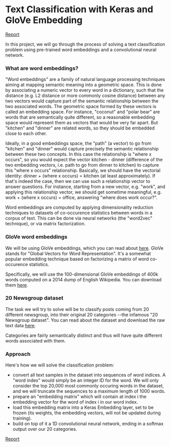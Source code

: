 # Text Classification with Keras and GloVe Embedding

[Report](http://htmlpreview.github.io/?https://github.com/srikanthpagadala/neural-network-projects/blob/master/Text%20Classification%20with%20Keras%20and%20GloVe%20Embedding/report.html)

In this project, we will go through the process of solving a text classification problem using pre-trained word embeddings and a convolutional neural network.

### What are word embeddings?

"Word embeddings" are a family of natural language processing techniques aiming at mapping semantic meaning into a geometric space. This is done by associating a numeric vector to every word in a dictionary, such that the distance (e.g. L2 distance or more commonly cosine distance) between any two vectors would capture part of the semantic relationship between the two associated words. The geometric space formed by these vectors is called an embedding space.
For instance, "coconut" and "polar bear" are words that are semantically quite different, so a reasonable embedding space would represent them as vectors that would be very far apart. But "kitchen" and "dinner" are related words, so they should be embedded close to each other.

Ideally, in a good embeddings space, the "path" (a vector) to go from "kitchen" and "dinner" would capture precisely the semantic relationship between these two concepts. In this case the relationship is "where x occurs", so you would expect the vector kitchen - dinner (difference of the two embedding vectors, i.e. path to go from dinner to kitchen) to capture this "where x occurs" relationship. Basically, we should have the vectorial identity: dinner + (where x occurs) = kitchen (at least approximately). If that's indeed the case, then we can use such a relationship vector to answer questions. For instance, starting from a new vector, e.g. "work", and applying this relationship vector, we should get sometime meaningful, e.g. work + (where x occurs) = office, answering "where does work occur?".

Word embeddings are computed by applying dimensionality reduction techniques to datasets of co-occurence statistics between words in a corpus of text. This can be done via neural networks (the "word2vec" technique), or via matrix factorization.

### GloVe word embeddings

We will be using GloVe embeddings, which you can read about [here](http://nlp.stanford.edu/projects/glove/). GloVe stands for "Global Vectors for Word Representation". It's a somewhat popular embedding technique based on factorizing a matrix of word co-occurence statistics.

Specifically, we will use the 100-dimensional GloVe embeddings of 400k words computed on a 2014 dump of English Wikipedia. You can download them [here](http://nlp.stanford.edu/data/glove.6B.zip).

### 20 Newsgroup dataset

The task we will try to solve will be to classify posts coming from 20 different newsgroup, into their original 20 categories --the infamous "20 Newsgroup dataset". You can read about the dataset and download the raw text data [here](http://www.cs.cmu.edu/afs/cs.cmu.edu/project/theo-20/www/data/news20.html).

Categories are fairly semantically distinct and thus will have quite different words associated with them.

### Approach

Here's how we will solve the classification problem:

- convert all text samples in the dataset into sequences of word indices. A "word index" would simply be an integer ID for the word. We will only consider the top 20,000 most commonly occuring words in the dataset, and we will truncate the sequences to a maximum length of 1000 words.
- prepare an "embedding matrix" which will contain at index i the embedding vector for the word of index i in our word index.
- load this embedding matrix into a Keras Embedding layer, set to be frozen (its weights, the embedding vectors, will not be updated during training).
- build on top of it a 1D convolutional neural network, ending in a softmax output over our 20 categories.


[Report](http://htmlpreview.github.io/?https://github.com/srikanthpagadala/neural-network-projects/blob/master/Text%20Classification%20with%20Keras%20and%20GloVe%20Embedding/report.html)
